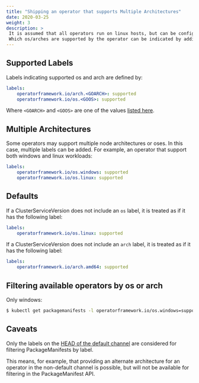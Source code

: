```yaml
---
title: "Shipping an operator that supports Multiple Architectures"
date: 2020-03-25
weight: 3
description: >
 It is assumed that all operators run on linux hosts, but can be configured to manage workloads on other architectures if worker nodes are available.
 Which os/arches are supported by the operator can be indicated by adding labels to the `ClusterServiceVersion` providing the operator.
---
```



## Supported Labels

Labels indicating supported os and arch are defined by:

```yaml
labels:
    operatorframework.io/arch.<GOARCH>: supported
    operatorframework.io/os.<GOOS>: supported
```

Where `<GOARCH>` and `<GOOS>` are one of the values [listed here](https://github.com/golang/go/blob/master/src/go/build/syslist.go).

## Multiple Architectures

Some operators may support multiple node architectures or oses. In this case, multiple labels can be added. For example, an operator that support both windows and linux workloads:

```yaml
labels:
    operatorframework.io/os.windows: supported
    operatorframework.io/os.linux: supported
```

## Defaults

If a ClusterServiceVersion does not include an `os` label, it is treated as if it has the following label:

```yaml
labels:
    operatorframework.io/os.linux: supported
```


If a ClusterServiceVersion does not include an `arch` label, it is treated as if it has the following label:

```yaml
labels:
    operatorframework.io/arch.amd64: supported
```

## Filtering available operators by os or arch

Only windows:

```sh
$ kubectl get packagemanifests -l operatorframework.io/os.windows=supported
```

## Caveats

Only the labels on the [HEAD of the default channel](/docs/concepts/glossary/#channel-head) are considered for filtering PackageManifests by label.

This means, for example, that providing an alternate architecture for an operator in the non-default channel is possible, but will not be available for filtering in the PackageManifest API.